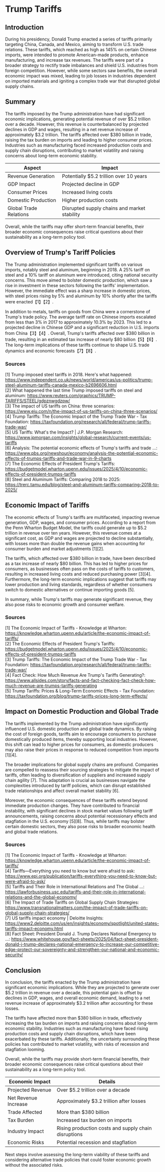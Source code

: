 # Trump Tariffs

## Introduction

During his presidency, Donald Trump enacted a series of tariffs primarily targeting China, Canada, and Mexico, aiming to transform U.S. trade relations. These tariffs, which reached as high as 145% on certain Chinese imports, were intended to promote American-made products, enhance manufacturing, and increase tax revenues. The tariffs were part of a broader strategy to rectify trade imbalances and shield U.S. industries from foreign competition. However, while some sectors saw benefits, the overall economic impact was mixed, leading to job losses in industries dependent on imported materials and igniting a complex trade war that disrupted global supply chains.

## Summary

The tariffs imposed by the Trump administration have had significant economic implications, generating potential revenue of over $5.2 trillion over a decade. However, this revenue is counterbalanced by projected declines in GDP and wages, resulting in a net revenue increase of approximately $3.2 trillion. The tariffs affected over $380 billion in trade, raising the tax burden on imports and leading to higher consumer prices. Industries such as manufacturing faced increased production costs and supply chain disruptions, contributing to market volatility and raising concerns about long-term economic stability. 

| Aspect                     | Impact                                      |
|----------------------------|---------------------------------------------|
| Revenue Generation          | Potentially $5.2 trillion over 10 years    |
| GDP Impact                  | Projected decline in GDP                    |
| Consumer Prices             | Increased living costs                       |
| Domestic Production         | Higher production costs                      |
| Global Trade Relations      | Disrupted supply chains and market stability|

Overall, while the tariffs may offer short-term financial benefits, their broader economic consequences raise critical questions about their sustainability as a long-term policy tool.

## Overview of Trump's Tariff Policies

The Trump administration implemented significant tariffs on various imports, notably steel and aluminum, beginning in 2018. A 25% tariff on steel and a 10% tariff on aluminum were introduced, citing national security concerns. This move aimed to bolster domestic production, which saw a rise in investment in these sectors following the tariffs' implementation. However, the immediate effect was a sharp increase in domestic prices, with steel prices rising by 5% and aluminum by 10% shortly after the tariffs were enacted【1】【2】.

In addition to metals, tariffs on goods from China were a cornerstone of Trump's trade policy. The average tariff rate on Chinese imports escalated from less than 3% in 2017 to approximately 10.3% by 2023. This led to a projected decline in Chinese GDP and a significant reduction in U.S. imports from China【3】【4】. Overall, Trump's tariffs affected over $380 billion in trade, resulting in an estimated tax increase of nearly $80 billion【5】【6】. The long-term implications of these tariffs continue to shape U.S. trade dynamics and economic forecasts【7】【8】.

### Sources
[1] Trump imposed steel tariffs in 2018. Here's what happened: https://www.independent.co.uk/news/world/americas/us-politics/trump-steel-aluminum-tariffs-canada-mexico-b2696606.html  
[2] What happened the last time Trump imposed tariffs on steel and aluminum: https://www.reuters.com/graphics/TRUMP-TARIFFS/STEEL/gdpznwgdzpw/  
[3] The impact of US tariffs on China: three scenarios: https://www.eiu.com/n/the-impact-of-us-tariffs-on-china-three-scenarios/  
[4] Trump Tariffs: The Economic Impact of the Trump Trade War - Tax Foundation: https://taxfoundation.org/research/all/federal/trump-tariffs-trade-war/  
[5] US Tariffs: What's the Impact? | J.P. Morgan Research: https://www.jpmorgan.com/insights/global-research/current-events/us-tariffs  
[6] Analysis: The potential economic effects of Trump's tariffs and trade ...: https://www.pbs.org/newshour/economy/analysis-the-potential-economic-effects-of-trumps-tariffs-and-trade-war-in-9-charts  
[7] The Economic Effects of President Trump's Tariffs: https://budgetmodel.wharton.upenn.edu/issues/2025/4/10/economic-effects-of-president-trumps-tariffs  
[8] Steel and Aluminum Tariffs: Comparing 2018 to 2025: https://trerc.tamu.edu/blog/steel-and-aluminum-tariffs-comparing-2018-to-2025/  

## Economic Impact of Tariffs

The economic effects of Trump's tariffs are multifaceted, impacting revenue generation, GDP, wages, and consumer prices. According to a report from the Penn Wharton Budget Model, the tariffs could generate up to $5.2 trillion in revenue over ten years. However, this revenue comes at a significant cost, as GDP and wages are projected to decline substantially, with losses more than double the revenue gains when accounting for consumer burden and market adjustments [1][2].

The tariffs, which affected over $380 billion in trade, have been described as a tax increase of nearly $80 billion. This has led to higher prices for consumers, as businesses often pass on the costs of tariffs to customers, resulting in increased living costs and reduced purchasing power [3][4]. Furthermore, the long-term economic implications suggest that tariffs may lower production and living standards, regardless of whether consumers switch to domestic alternatives or continue importing goods [5]. 

In summary, while Trump's tariffs may generate significant revenue, they also pose risks to economic growth and consumer welfare.

### Sources
[1] The Economic Impact of Tariffs - Knowledge at Wharton: https://knowledge.wharton.upenn.edu/article/the-economic-impact-of-tariffs/  
[2] The Economic Effects of President Trump's Tariffs: https://budgetmodel.wharton.upenn.edu/issues/2025/4/10/economic-effects-of-president-trumps-tariffs  
[3] Trump Tariffs: The Economic Impact of the Trump Trade War - Tax Foundation: https://taxfoundation.org/research/all/federal/trump-tariffs-trade-war/  
[4] Fact Check: How Much Revenue Are Trump's Tariffs Generating?: https://www.allsides.com/story/facts-and-fact-checking-fact-check-how-much-revenue-are-trumps-tariffs-generating  
[5] Trump Tariffs: Prices & Long-Term Economic Effects - Tax Foundation: https://taxfoundation.org/blog/trump-tariffs-prices-long-term-effects/  

## Impact on Domestic Production and Global Trade

The tariffs implemented by the Trump administration have significantly influenced U.S. domestic production and global trade dynamics. By raising the cost of foreign goods, tariffs aim to encourage consumers to purchase domestically produced items, thereby supporting local industries. However, this shift can lead to higher prices for consumers, as domestic producers may also raise their prices in response to reduced competition from imports [1][4].

The broader implications for global supply chains are profound. Companies are compelled to reassess their sourcing strategies to mitigate the impact of tariffs, often leading to diversification of suppliers and increased supply chain agility [7]. This adaptation is crucial as businesses navigate the complexities introduced by tariff policies, which can disrupt established trade relationships and affect overall market stability [6].

Moreover, the economic consequences of these tariffs extend beyond immediate production changes. They have contributed to financial instability, with significant declines in stock market values following tariff announcements, raising concerns about potential recessionary effects and stagflation in the U.S. economy [5][8]. Thus, while tariffs may bolster certain domestic sectors, they also pose risks to broader economic health and global trade relations.

### Sources
[1] The Economic Impact of Tariffs - Knowledge at Wharton: https://knowledge.wharton.upenn.edu/article/the-economic-impact-of-tariffs/  
[4] Tariffs—Everything you need to know but were afraid to ask: https://www.epi.org/publication/tariffs-everything-you-need-to-know-but-were-afraid-to-ask/  
[5] Tariffs and Their Role in International Relations and The Global ...: https://lawforbusiness.usc.edu/tariffs-and-their-role-in-international-relations-and-the-global-economy/  
[6] The Impact of Trade Tariffs on Global Supply Chain Strategies: https://www.transnationalmatters.com/the-impact-of-trade-tariffs-on-global-supply-chain-strategies/  
[7] US tariffs impact economy | Deloitte Insights: https://www2.deloitte.com/us/en/insights/economy/spotlight/united-states-tariffs-impact-economy.html  
[8] Fact Sheet: President Donald J. Trump Declares National Emergency to ...: https://www.whitehouse.gov/fact-sheets/2025/04/fact-sheet-president-donald-j-trump-declares-national-emergency-to-increase-our-competitive-edge-protect-our-sovereignty-and-strengthen-our-national-and-economic-security/  

## Conclusion

In conclusion, the tariffs enacted by the Trump administration have significant economic implications. While they are projected to generate over $5.2 trillion in revenue over a decade, this potential gain is offset by declines in GDP, wages, and overall economic demand, leading to a net revenue increase of approximately $3.2 trillion after accounting for these losses. 

The tariffs have affected more than $380 billion in trade, effectively increasing the tax burden on imports and raising concerns about long-term economic stability. Industries such as manufacturing have faced rising production costs and supply chain disruptions, which have been exacerbated by these tariffs. Additionally, the uncertainty surrounding these policies has contributed to market volatility, with risks of recession and stagflation looming.

Overall, while the tariffs may provide short-term financial benefits, their broader economic consequences raise critical questions about their sustainability as a long-term policy tool.

| Economic Impact          | Details                                      |
|-------------------------|----------------------------------------------|
| Projected Revenue       | Over $5.2 trillion over a decade            |
| Net Revenue Increase     | Approximately $3.2 trillion after losses     |
| Trade Affected          | More than $380 billion                       |
| Tax Burden              | Increased tax burden on imports              |
| Industry Impact         | Rising production costs and supply chain disruptions |
| Economic Risks          | Potential recession and stagflation          |

Next steps involve assessing the long-term viability of these tariffs and considering alternative trade policies that could foster economic growth without the associated risks.
